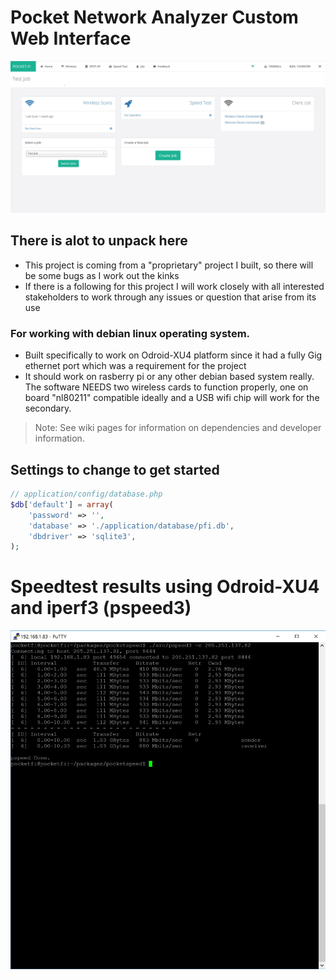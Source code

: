# Pocket Network Analyzer Custom Web Interface

![Main Webpage](./assets/screenshots/main.JPG?raw=true)

## There is alot to unpack here

- This project is coming from a "proprietary" project I built, so there will be some bugs as I work out the kinks
- If there is a following for this project I will work closely with all interested stakeholders to work through any issues or question that arise from its use

### For working with debian linux operating system.

- Built specifically to work on Odroid-XU4 platform since it had a fully Gig ethernet port which was a requirement for the project
- It should work on rasberry pi or any other debian based system really. The software NEEDS two wireless cards to function properly, one on board "nl80211" compatible ideally and a USB wifi chip will work for the secondary.

> Note: See wiki pages for information on dependencies and developer information.

## Settings to change to get started

```php
// application/config/database.php
$db['default'] = array(
    'password' => '',
    'database' => './application/database/pfi.db',
    'dbdriver' => 'sqlite3',
);

```

# Speedtest results using Odroid-XU4 and iperf3 (pspeed3)
![iPerf3](./assets/screenshots/pspeed-results.JPG?raw=true)
